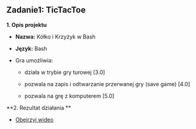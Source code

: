 ## Zadanie1: TicTacToe
  

**1. Opis projektu**
* **Nazwa:** Kółko i Krzyżyk w Bash
* **Język:** Bash
* Gra umożliwia:

    * działa w trybie gry turowej [3.0] 

    * pozwala na zapis i odtwarzanie przerwanej gry (save game) [4.0]

    * pozwala na grę z komputerem [5.0]

**2. Rezultat działania **
* [Obejrzyj wideo](bash_rezultat.mp4)